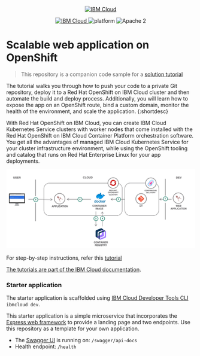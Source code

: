 <p align="center">
    <a href="https://cloud.ibm.com">
        <img src="https://cloud.ibm.com/media/docs/developer-appservice/resources/ibm-cloud.svg" height="100" alt="IBM Cloud">
    </a>
</p>


<p align="center">
    <a href="https://cloud.ibm.com">
    <img src="https://img.shields.io/badge/IBM%20Cloud-powered-blue.svg" alt="IBM Cloud">
    </a>
    <img src="https://img.shields.io/badge/platform-node-lightgrey.svg?style=flat" alt="platform">
    <img src="https://img.shields.io/badge/license-Apache2-blue.svg?style=flat" alt="Apache 2">
</p>


# Scalable web application on OpenShift

> This repository is a companion code sample for a [solution tutorial](https://cloud.ibm.com/docs/solution-tutorials?topic=solution-tutorials-scalable-webapp-openshift)

The tutorial walks you through how to push your code to a private Git repository, deploy it to a Red Hat OpenShift on IBM Cloud cluster and then automate the build and deploy process. Additionally, you will learn how to expose the app on an OpenShift route, bind a custom domain, monitor the health of the environment, and scale the application.
{:shortdesc}

With Red Hat OpenShift on IBM Cloud, you can create IBM Cloud Kubernetes Service clusters with worker nodes that come installed with the Red Hat OpenShift on IBM Cloud Container Platform orchestration software. You get all the advantages of managed IBM Cloud Kubernetes Service for your cluster infrastructure environment, while using the OpenShift tooling and catalog that runs on Red Hat Enterprise Linux for your app deployments.

![](images/Architecture.png)

For step-by-step instructions, refer this [tutorial](https://cloud.ibm.com/docs/solution-tutorials?topic=solution-tutorials-scalable-webapp-openshift)

[The tutorials are part of the IBM Cloud documentation](https://cloud.ibm.com/docs/solution-tutorials?topic=solution-tutorials-tutorials#tutorials).


### Starter application
The starter application is scaffolded using [IBM Cloud Developer Tools CLI](https://cloud.ibm.com/docs/apps?topic=apps-create-deploy-app-cli) `ibmcloud dev`.

This starter application is a simple microservice that incorporates the [Express web framework](https://expressjs.com/) to provide a landing page and two endpoints. Use this repository as a template for your own application.

- The [Swagger UI](http://swagger.io/swagger-ui/) is running on: `/swagger/api-docs`
- Health endpoint: `/health`
